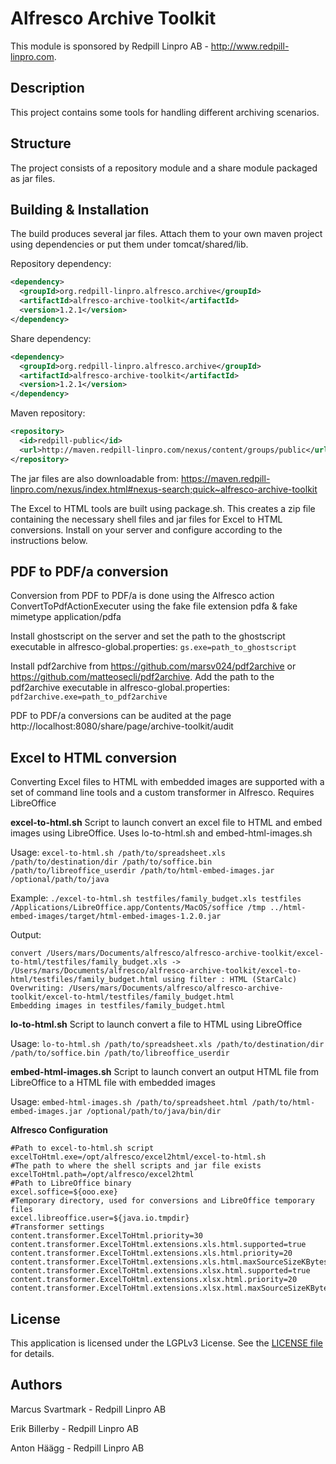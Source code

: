 Alfresco Archive Toolkit
=============================================

This module is sponsored by Redpill Linpro AB - http://www.redpill-linpro.com.

Description
-----------
This project contains some tools for handling different archiving scenarios.

Structure
------------

The project consists of a repository module and a share module packaged as jar files.

Building & Installation
------------
The build produces several jar files. Attach them to your own maven project using dependencies or put them under tomcat/shared/lib.

Repository dependency:
```xml
<dependency>
  <groupId>org.redpill-linpro.alfresco.archive</groupId>
  <artifactId>alfresco-archive-toolkit</artifactId>
  <version>1.2.1</version>
</dependency>
```

Share dependency:
```xml
<dependency>
  <groupId>org.redpill-linpro.alfresco.archive</groupId>
  <artifactId>alfresco-archive-toolkit</artifactId>    
  <version>1.2.1</version>
</dependency>
```

Maven repository:
```xml
<repository>
  <id>redpill-public</id>
  <url>http://maven.redpill-linpro.com/nexus/content/groups/public</url>
</repository>
```

The jar files are also downloadable from: https://maven.redpill-linpro.com/nexus/index.html#nexus-search;quick~alfresco-archive-toolkit

The Excel to HTML tools are built using package.sh. This creates a zip file containing the necessary shell files and jar files for Excel to HTML conversions. Install on your server and configure according to the instructions below.

PDF to PDF/a conversion
-----------------------
Conversion from PDF to PDF/a is done using the Alfresco action ConvertToPdfActionExecuter using the fake file extension pdfa & fake mimetype application/pdfa

Install ghostscript on the server and set the path to the ghostscript executable in alfresco-global.properties: `gs.exe=path_to_ghostscript`

Install pdf2archive from https://github.com/marsv024/pdf2archive or https://github.com/matteosecli/pdf2archive. 
Add the path to the pdf2archive executable in alfresco-global.properties: `pdf2archive.exe=path_to_pdf2archive` 

PDF to PDF/a conversions can be audited at the page http://localhost:8080/share/page/archive-toolkit/audit

Excel to HTML conversion
------------------------
Converting Excel files to HTML with embedded images are supported with a set of command line tools and a custom transformer in Alfresco. Requires LibreOffice

**excel-to-html.sh**
Script to launch convert an excel file to HTML and embed images using LibreOffice. Uses lo-to-html.sh and embed-html-images.sh

Usage: `excel-to-html.sh /path/to/spreadsheet.xls /path/to/destination/dir /path/to/soffice.bin /path/to/libreoffice_userdir /path/to/html-embed-images.jar /optional/path/to/java`


Example: `./excel-to-html.sh testfiles/family_budget.xls testfiles /Applications/LibreOffice.app/Contents/MacOS/soffice /tmp ../html-embed-images/target/html-embed-images-1.2.0.jar`

Output:
```
convert /Users/mars/Documents/alfresco/alfresco-archive-toolkit/excel-to-html/testfiles/family_budget.xls -> /Users/mars/Documents/alfresco/alfresco-archive-toolkit/excel-to-html/testfiles/family_budget.html using filter : HTML (StarCalc)
Overwriting: /Users/mars/Documents/alfresco/alfresco-archive-toolkit/excel-to-html/testfiles/family_budget.html
Embedding images in testfiles/family_budget.html
```

**lo-to-html.sh**
Script to launch convert a file to HTML using LibreOffice

Usage: `lo-to-html.sh /path/to/spreadsheet.xls /path/to/destination/dir /path/to/soffice.bin /path/to/libreoffice_userdir`

**embed-html-images.sh**
Script to launch convert an output HTML file from LibreOffice to a HTML file with embedded images

Usage: `embed-html-images.sh /path/to/spreadsheet.html /path/to/html-embed-images.jar /optional/path/to/java/bin/dir`

**Alfresco Configuration**
```
#Path to excel-to-html.sh script
excelToHtml.exe=/opt/alfresco/excel2html/excel-to-html.sh
#The path to where the shell scripts and jar file exists
excelToHtml.path=/opt/alfresco/excel2html
#Path to LibreOffice binary
excel.soffice=${ooo.exe}
#Temporary directory, used for conversions and LibreOffice temporary files
excel.libreoffice.user=${java.io.tmpdir}
#Transformer settings
content.transformer.ExcelToHtml.priority=30
content.transformer.ExcelToHtml.extensions.xls.html.supported=true
content.transformer.ExcelToHtml.extensions.xls.html.priority=20
content.transformer.ExcelToHtml.extensions.xls.html.maxSourceSizeKBytes.use.index=9999
content.transformer.ExcelToHtml.extensions.xlsx.html.supported=true
content.transformer.ExcelToHtml.extensions.xlsx.html.priority=20
content.transformer.ExcelToHtml.extensions.xlsx.html.maxSourceSizeKBytes.use.index=9999
```

License
-------

This application is licensed under the LGPLv3 License. See the [LICENSE file](LICENSE) for details.

Authors
-------

Marcus Svartmark - Redpill Linpro AB

Erik Billerby - Redpill Linpro AB

Anton Häägg - Redpill Linpro AB
